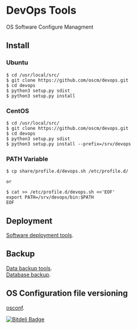 DevOps Tools
====

OS Software Configure Managment

Install
-------
### Ubuntu

	$ cd /usr/local/src/
	$ git clone https://github.com/oscm/devops.git
	$ cd devops
	$ python3 setup.py sdist
	$ python3 setup.py install

### CentOS

	$ cd /usr/local/src/
	$ git clone https://github.com/oscm/devops.git
	$ cd devops
	$ python3 setup.py sdist
	$ python3 setup.py install --prefix=/srv/devops

### PATH Variable

	$ cp share/profile.d/devops.sh /etc/profile.d/
	
	or 
	
	$ cat >> /etc/profile.d/devops.sh <<'EOF'
	export PATH=/srv/devops/bin:$PATH
	EOF
	
	
Deployment
----------
[Software deployment tools](https://github.com/oscm/devops/blob/master/doc/deployment.md).	

Backup
------
[Data backup tools](https://github.com/oscm/devops/blob/master/doc/backup.md).	
[Database backup](https://github.com/oscm/devops/blob/master/doc/database.md).	

OS Configuration file versioning
-----
[osconf](https://github.com/oscm/devops/blob/master/doc/osconf.md).	



[![Bitdeli Badge](https://d2weczhvl823v0.cloudfront.net/oscm/devops/trend.png)](https://bitdeli.com/free "Bitdeli Badge")

